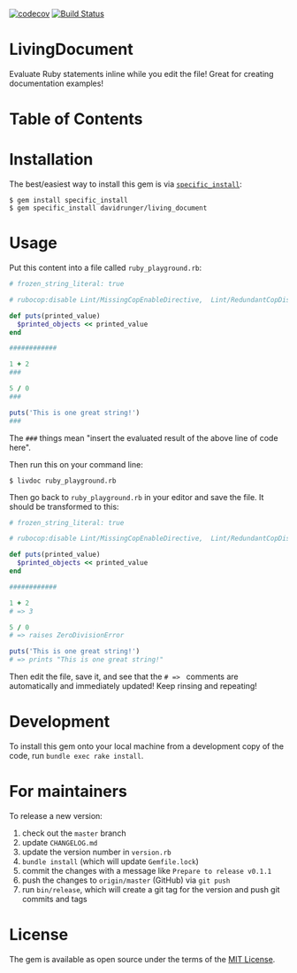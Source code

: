 [![codecov](https://codecov.io/gh/davidrunger/living_document/branch/master/graph/badge.svg)](https://codecov.io/gh/davidrunger/living_document)
[![Build Status](https://travis-ci.com/davidrunger/living_document.svg?branch=master)](https://travis-ci.com/davidrunger/living_document)

# LivingDocument

Evaluate Ruby statements inline while you edit the file! Great for creating documentation examples!

# Table of Contents

<!--ts-->
<!--te-->

# Installation

The best/easiest way to install this gem is via
[`specific_install`](https://github.com/rdp/specific_install):

```
$ gem install specific_install
$ gem specific_install davidrunger/living_document
```

# Usage

Put this content into a file called `ruby_playground.rb`:

```rb
# frozen_string_literal: true

# rubocop:disable Lint/MissingCopEnableDirective,  Lint/RedundantCopDisableDirective, Lint/Void

def puts(printed_value)
  $printed_objects << printed_value
end

############

1 + 2
###

5 / 0
###

puts('This is one great string!')
###
```

The `###` things mean "insert the evaluated result of the above line of code here".

Then run this on your command line:

```
$ livdoc ruby_playground.rb
```

Then go back to `ruby_playground.rb` in your editor and save the file. It should be transformed to
this:

```rb
# frozen_string_literal: true

# rubocop:disable Lint/MissingCopEnableDirective,  Lint/RedundantCopDisableDirective, Lint/Void

def puts(printed_value)
  $printed_objects << printed_value
end

############

1 + 2
# => 3

5 / 0
# => raises ZeroDivisionError

puts('This is one great string!')
# => prints "This is one great string!"
```

Then edit the file, save it, and see that the `# => ` comments are automatically and immediately
updated! Keep rinsing and repeating!

# Development

To install this gem onto your local machine from a development copy of the code, run `bundle exec
rake install`.

# For maintainers

To release a new version:
1. check out the `master` branch
2. update `CHANGELOG.md`
3. update the version number in `version.rb`
4. `bundle install` (which will update `Gemfile.lock`)
5. commit the changes with a message like `Prepare to release v0.1.1`
6. push the changes to `origin/master` (GitHub) via `git push`
7. run `bin/release`, which will create a git tag for the version and push git commits and tags

# License

The gem is available as open source under the terms of the [MIT
License](https://opensource.org/licenses/MIT).
